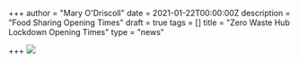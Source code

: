 +++
author = "Mary O'Driscoll"
date = 2021-01-22T00:00:00Z
description = "Food Sharing Opening Times"
draft = true
tags = []
title = "Zero Waste Hub Lockdown Opening Times"
type = "news"

+++
![](https://res.cloudinary.com/shrub-co-op/image/upload/v1611337351/shrubcoop.org/media/ZWH_lockdown_info_p3walv.png)